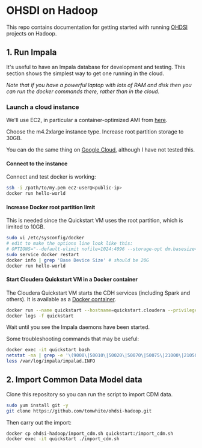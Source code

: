 # OHSDI on Hadoop

This repo contains documentation for getting started with running [OHDSI](https://github.com/OHDSI)
projects on Hadoop.

## 1. Run Impala

It's useful to have an Impala database for development and testing. This section shows 
the simplest way to get one running in the cloud.

_Note that if you have a powerful
laptop with lots of RAM and disk then you can run the docker commands there, rather than
in the cloud._

### Launch a cloud instance

We'll use EC2, in particular a container-optimized AMI from [here](http://docs.aws.amazon.com/AmazonECS/latest/developerguide/ecs-optimized_AMI_launch_latest.html).

Choose the m4.2xlarge instance type.
Increase root partition storage to 30GB.

You can do the same thing on [Google Cloud](https://cloud.google.com/compute/docs/containers/container_vms), although I 
have not tested this.

#### Connect to the instance

Connect and test docker is working:

```bash
ssh -i /path/to/my.pem ec2-user@<public-ip>
docker run hello-world
```

#### Increase Docker root partition limit

This is needed since the Quickstart VM uses the root partition, which is limited to 10GB.

```bash
sudo vi /etc/sysconfig/docker
# edit to make the options line look like this:
# OPTIONS="--default-ulimit nofile=1024:4096 --storage-opt dm.basesize=20G"
sudo service docker restart
docker info | grep 'Base Device Size' # should be 20G
docker run hello-world
```

#### Start Cloudera Quickstart VM in a Docker container

The Cloudera Quickstart VM starts the CDH services (including Spark and others). It is
available as a [Docker container](https://www.cloudera.com/documentation/enterprise/5-10-x/topics/quickstart_docker_container.html).

```bash
docker run --name quickstart --hostname=quickstart.cloudera --privileged=true -t -i -d -p 8888:8888 -p 7180:7180 cloudera/quickstart /usr/bin/docker-quickstart
docker logs -f quickstart
```

Wait until you see the Impala daemons have been started.

Some troubleshooting commands that may be useful:

```bash
docker exec -it quickstart bash
netstat -na | grep -e '\(9000\|50010\|50020\|50070\|50075\|21000\|21050\|25000\|25010\|25020\)'
less /var/log/impala/impalad.INFO
```

## 2. Import Common Data Model data

Clone this repository so you can run the script to import CDM data.

```bash
sudo yum install git -y
git clone https://github.com/tomwhite/ohdsi-hadoop.git
```

Then carry out the import:

```bash
docker cp ohdsi-hadoop/import_cdm.sh quickstart:/import_cdm.sh
docker exec -it quickstart ./import_cdm.sh
```